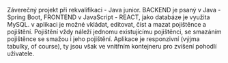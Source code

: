 Záverečný projekt při rekvalifikaci - Java junior.
BACKEND je psaný v Java - Spring Boot, FRONTEND v JavaScript - REACT, jako databáze je využita MySQL.
v aplikaci je možné vkládat, editovat, číst a mazat pojištěnce a pojištění.
Pojištění vždy náleží jednomu existujícímu pojištěnci, se smazáním pojištěnce se smažou i jeho pojištění.
Aplikace je responzivní (výjma tabulky, of course), ty jsou však ve vnitřním kontejneru pro zvíšení pohodlí uživatele.

